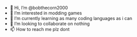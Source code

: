 - 👋 Hi, I’m @bobthecorn2000
- 👀 I’m interested in modding games
- 🌱 I’m currently learning as many coding languages as i can
- 💞️ I’m looking to collaborate on nothing
- 📫 How to reach me plz dont

<!---
bobthecorn2000/bobthecorn2000 is a ✨ special ✨ repository because its `README.md` (this file) appears on your GitHub profile.
You can click the Preview link to take a look at your changes.
--->
